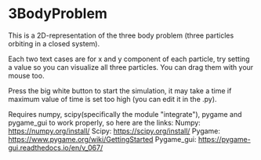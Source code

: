 # 3BodyProblem

This is a 2D-representation of the three body problem (three particles orbiting in a closed system).

Each two text cases are for x and y component of each particle, try setting a value so you can visualize all three particles.
You can drag them with your mouse too.

Press the big white button to start the simulation, it may take a time if maximum value of time is set too high (you can edit it in the .py).

Requires numpy, scipy(specifically the module "integrate"), pygame and pygame_gui to work properly, so here are the links:
Numpy: https://numpy.org/install/
Scipy: https://scipy.org/install/
Pygame: https://www.pygame.org/wiki/GettingStarted
Pygame_gui: https://pygame-gui.readthedocs.io/en/v_067/
